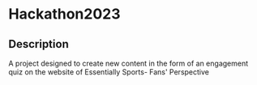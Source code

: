# Hackathon2023

## Description 
A project designed to create new content in the form of an engagement quiz on the website of Essentially Sports- Fans' Perspective
